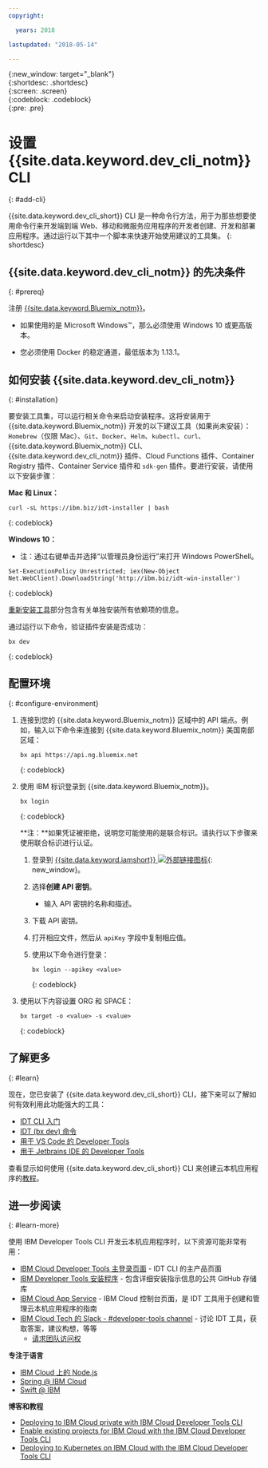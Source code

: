 ```yaml
---
copyright:

  years: 2018

lastupdated: "2018-05-14"

---
```


{:new_window: target="_blank"}  
{:shortdesc: .shortdesc}  
{:screen: .screen}  
{:codeblock: .codeblock}  
{:pre: .pre}  

# 设置 {{site.data.keyword.dev_cli_notm}} CLI
{: #add-cli}

{{site.data.keyword.dev_cli_short}} CLI 是一种命令行方法，用于为那些想要使用命令行来开发端到端 Web、移动和微服务应用程序的开发者创建、开发和部署应用程序。通过运行以下其中一个脚本来快速开始使用建议的工具集。
{: shortdesc}

## {{site.data.keyword.dev_cli_notm}} 的先决条件
{: #prereq}

注册 [{{site.data.keyword.Bluemix_notm}}](http://ibm.biz/ibm-registration)。

*  如果使用的是 Microsoft Windows&trade;，那么必须使用 Windows 10 或更高版本。

* 您必须使用 Docker 的稳定通道，最低版本为 1.13.1。

## 如何安装 {{site.data.keyword.dev_cli_notm}}
{: #installation}

要安装工具集，可以运行相关命令来启动安装程序。这将安装用于 {{site.data.keyword.Bluemix_notm}} 开发的以下建议工具（如果尚未安装）：`Homebrew`（仅限 Mac）、`Git`、`Docker`、`Helm`、`kubectl`、`curl`、{{site.data.keyword.Bluemix_notm}} CLI、{{site.data.keyword.dev_cli_notm}} 插件、Cloud Functions 插件、Container Registry 插件、Container Service 插件和 `sdk-gen` 插件。要进行安装，请使用以下安装步骤：

**Mac 和 Linux：**

```
curl -sL https://ibm.biz/idt-installer | bash
```
{: codeblock}


**Windows 10：**

* 注：通过右键单击并选择“以管理员身份运行”来打开 Windows PowerShell。

```
Set-ExecutionPolicy Unrestricted; iex(New-Object Net.WebClient).DownloadString('http://ibm.biz/idt-win-installer')
```
{: codeblock}

[重新安装工具](/docs/troubleshoot/ts_createapps.html#appendix)部分包含有关单独安装所有依赖项的信息。

通过运行以下命令，验证插件安装是否成功：  

```
bx dev
```
{: codeblock}

## 配置环境
{: #configure-environment}

1. 连接到您的 {{site.data.keyword.Bluemix_notm}} 区域中的 API 端点。例如，输入以下命令来连接到 {{site.data.keyword.Bluemix_notm}} 美国南部区域：

	```
	bx api https://api.ng.bluemix.net
	```
	{: codeblock}

2. 使用 IBM 标识登录到 {{site.data.keyword.Bluemix_notm}}。

	```
	bx login
	```
	{: codeblock}

	**注：**如果凭证被拒绝，说明您可能使用的是联合标识。请执行以下步骤来使用联合标识进行认证。


	1. 登录到 [{{site.data.keyword.iamshort}} ![外部链接图标](../../icons/launch-glyph.svg "外部链接图标")](https://www.bluemix.net/iam/#/apikeys){: new_window}。
	2. 选择**创建 API 密钥**。
		* 输入 API 密钥的名称和描述。
	3. 下载 API 密钥。
	4. 打开相应文件，然后从 `apiKey` 字段中复制相应值。
	5. 使用以下命令进行登录：

		```
		bx login --apikey <value>
		```
		{: codeblock}

3. 使用以下内容设置 ORG 和 SPACE：

	```
	bx target -o <value> -s <value>
	```
	{: codeblock}

## 了解更多
{: #learn}

现在，您已安装了 {{site.data.keyword.dev_cli_short}} CLI，接下来可以了解如何有效利用此功能强大的工具：
- [IDT CLI 入门](index.html)
- [IDT (bx dev) 命令](commands.html)
- [用于 VS Code 的 Developer Tools](vscode.html)
- [用于 Jetbrains IDE 的 Developer Tools](jetbrains.html)

查看显示如何使用 {{site.data.keyword.dev_cli_short}} CLI 来创建云本机应用程序的[教程](/docs/apps/tutorials/tutorial_bff.html)。

## 进一步阅读
{: #learn-more}

使用 IBM Developer Tools CLI 开发云本机应用程序时，以下资源可能非常有用：

- [IBM Cloud Developer Tools 主登录页面](https://www.ibm.com/cloud/cli) - IDT CLI 的主产品页面
- [IBM Developer Tools 安装程序](https://github.com/IBM-Bluemix/ibm-cloud-developer-tools) - 包含详细安装指示信息的公共 GitHub 存储库
- [IBM Cloud App Service](https://console.bluemix.net/developer/appservice) - IBM Cloud 控制台页面，是 IDT 工具用于创建和管理云本机应用程序的指南
- [IBM Cloud Tech 的 Slack - #developer-tools channel](https://ibm-cloud-tech.slack.com) - 讨论 IDT 工具，获取答案，建议构想，等等
	- [请求团队访问权](https://slack-invite-ibm-cloud-tech.mybluemix.net/)

**专注于语言**

- [IBM Cloud 上的 Node.js](https://developer.ibm.com/node/cloud/)
- [Spring @ IBM Cloud](https://developer.ibm.com/java/spring/)
- [Swift @ IBM](https://developer.ibm.com/swift)

**博客和教程**

- [Deploying to IBM Cloud private with IBM Cloud Developer Tools CLI](https://www.ibm.com/blogs/bluemix/2017/09/deploying-ibm-cloud-private-ibm-cloud-developer-tools-cli/)
- [Enable existing projects for IBM Cloud with the IBM Cloud Developer Tools CLI](https://www.ibm.com/blogs/bluemix/2017/09/enable-existing-projects-ibm-cloud-ibm-cloud-developer-tools-cli/)
- [Deploying to Kubernetes on IBM Cloud with the IBM Cloud Developer Tools CLI](https://www.ibm.com/blogs/bluemix/2017/09/deploying-kubernetes-ibm-cloud-ibm-cloud-developer-tools-cli/)
